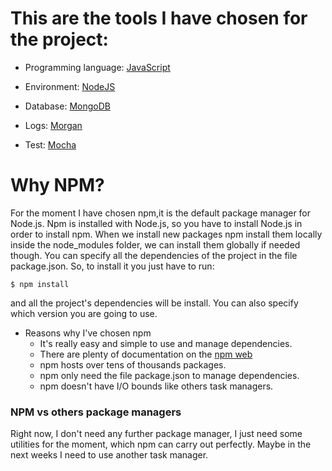 # This are the tools I have chosen for the project:

- Programming language: [JavaScript](https://developer.mozilla.org/es/docs/Web/JavaScript)

- Environment: [NodeJS](https://nodejs.org/en/)

- Database: [MongoDB](https://www.mongodb.com/)

- Logs: [Morgan](https://www.npmjs.com/package/morgan)

- Test: [Mocha](https://mochajs.org/)


# Why NPM?

For the moment I have chosen npm,it is the default package manager for Node.js. Npm is installed with Node.js,  so you have to install Node.js in order to install npm. When we install new packages npm install them locally inside the node_modules folder, we can install them globally if needed though. You can specify all the dependencies of the project in the file package.json. So, to install it you just have to run:
~~~
$ npm install
~~~

and all the project's dependencies will be install. You can also specify which version you are going to use.
- Reasons why I've chosen npm 
  - It's really easy and simple to use and manage dependencies. 
  - There are plenty of documentation on the [npm web](https://docs.npmjs.com/packages-and-modules/)
  - npm hosts over tens of thousands packages.
  - npm only need the file package.json to manage dependencies.
  - npm doesn't have I/O bounds like others task managers.

### NPM vs others package managers
Right now, I don't need any further package manager, I just need some utilities for the moment, which npm can carry out perfectly. Maybe in the next weeks I need to use another task manager.

